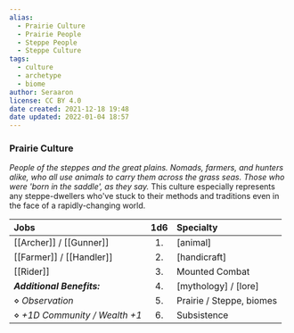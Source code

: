```yaml
---
alias:
  - Prairie Culture
  - Prairie People
  - Steppe People
  - Steppe Culture
tags:
  - culture
  - archetype
  - biome
author: Seraaron
license: CC BY 4.0
date created: 2021-12-18 19:48
date updated: 2022-01-04 18:57
---
```


### Prairie Culture

_People of the steppes and the great plains. Nomads, farmers, and hunters alike, who all use animals to carry them across the grass seas. Those who were 'born in the saddle', as they say._ This culture especially represents any steppe-dwellers who've stuck to their methods and traditions even in the face of a rapidly-changing world.

| Jobs               | 1d6 | Specialty            |
| :--------------------------- | :-: | :------------------- |
| [[Archer]] / [[Gunner]]      |  1. | [animal]             |
| [[Farmer]] / [[Handler]]     |  2. | [handicraft]            |
| [[Rider]]                    |  3. | Mounted Combat         |
| _**Additional Benefits:**_   |  4. | [mythology] / [lore] |
| ⋄ _Observation_              |  5. | Prairie / Steppe, biomes      |
| ⋄ _+1D Community / Wealth +1_ |  6. | Subsistence          |
